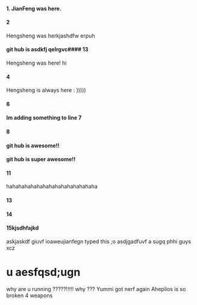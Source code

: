 #### 1. JianFeng was here.
#### 2
Hengsheng was herkjashdfw erpuh
#### git hub is asdkfj qelrgvc#### 13
Hengsheng was here! hi
#### 4
Hengsheng is always here : )))))
#### 6
####  Im adding something to line 7
#### 8
#### git hub is awesome!!
#### git hub is super awesome!!
#### 11
hahahahahahahahahahahahahahaha
#### 13
#### 14
#### 15kjsdhfajkd
askjaskdf giuvf
ioaweujianfegn typed this
;o asdjgadfuvf
a sugq phhi guys xcz
# u aesfqsd;ugn

why are u running ?????!!!!!
why ???
Yummi got nerf again 
Aheplios is so broken 
4 weapons 